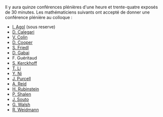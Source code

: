 Il y aura quinze conférences plénières d'une heure et trente-quatre exposés de 30 minutes. Les mathématiciens suivants ont accepté de donner une conférence plénière au colloque :

* [I. Agol](http://math.berkeley.edu/~ianagol/) (sous reserve)
* [D. Calegari](http://math.uchicago.edu/~dannyc/)
* [V. Colin](http://www.math.sciences.univ-nantes.fr/~vcolin/)
* [D. Cooper](http://www.math.ucsb.edu/~cooper/)
* [S. Friedl](http://www.mi.uni-koeln.de/~stfriedl/)
* [D. Gabai](http://www.math.princeton.edu/directory/david-gabai)
* F. Guéritaud
* [S. Kerckhoff](http://en.wikipedia.org/wiki/Steven_Kerckhoff)
* [T. Li](https://www2.bc.edu/~taoli/)
* [Y. Ni](http://www.its.caltech.edu/~yini/)
* [J. Purcell](http://www.math.byu.edu/~jpurcell/)
* [A. Reid](http://www.ma.utexas.edu/users/areid/)
* [H. Rubinstein](http://www.ms.unimelb.edu.au/~rubin/)
* [P. Shalen](http://homepages.math.uic.edu/~shalen/)
* [J. Souto](http://www.math.ubc.ca/~jsouto/)
* [G. Walsh](http://math.tufts.edu/people/facultyWalsh.htm)
* [R. Weidmann](http://www.math.uni-kiel.de/algebra/weidmann/)
